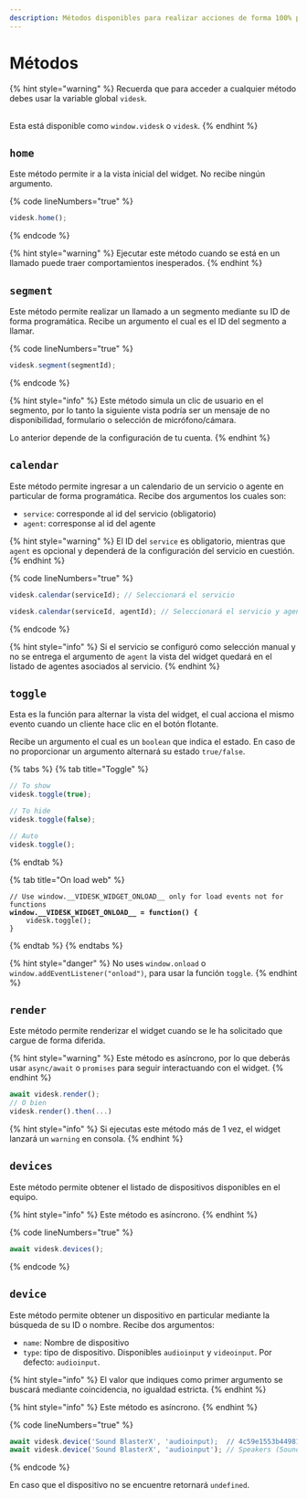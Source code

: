 ```yaml
---
description: Métodos disponibles para realizar acciones de forma 100% programática
---
```


# Métodos

{% hint style="warning" %}
Recuerda que para acceder a cualquier método debes usar la variable global `videsk`.

\
Esta está disponible como `window.videsk` o `videsk`.
{% endhint %}

## `home`

Este método permite ir a la vista inicial del widget. No recibe ningún argumento.

{% code lineNumbers="true" %}
```javascript
videsk.home();
```
{% endcode %}

{% hint style="warning" %}
Ejecutar este método cuando se está en un llamado puede traer comportamientos inesperados.
{% endhint %}

## `segment`

Este método permite realizar un llamado a un segmento mediante su ID de forma programática. Recibe un argumento el cual es el ID del segmento a llamar.

{% code lineNumbers="true" %}
```javascript
videsk.segment(segmentId);
```
{% endcode %}

{% hint style="info" %}
Este método simula un clic de usuario en el segmento, por lo tanto la siguiente vista podría ser un mensaje de no disponibilidad, formulario o selección de micrófono/cámara.



Lo anterior depende de la configuración de tu cuenta.
{% endhint %}

## `calendar`

Este método permite ingresar a un calendario de un servicio o agente en particular de forma programática. Recibe dos argumentos los cuales son:

* `service`: corresponde al id del servicio (obligatorio)
* `agent`: corresponse al id del agente

{% hint style="warning" %}
El ID del `service` es obligatorio, mientras que `agent` es opcional y dependerá de la configuración del servicio en cuestión.
{% endhint %}

{% code lineNumbers="true" %}
```javascript
videsk.calendar(serviceId); // Seleccionará el servicio

videsk.calendar(serviceId, agentId); // Seleccionará el servicio y agente
```
{% endcode %}

{% hint style="info" %}
Si el servicio se configuró como selección manual y no se entrega el argumento de `agent` la vista del widget quedará en el listado de agentes asociados al servicio.
{% endhint %}

## `toggle`

Esta es la función para alternar la vista del widget, el cual acciona el mismo evento cuando un cliente hace clic en el botón flotante.

Recibe un argumento el cual es un `boolean` que indica el estado. En caso de no proporcionar un argumento alternará su estado `true/false`.

{% tabs %}
{% tab title="Toggle" %}
```javascript
// To show
videsk.toggle(true);

// To hide
videsk.toggle(false);

// Auto
videsk.toggle();
```
{% endtab %}

{% tab title="On load web" %}
<pre class="language-javascript"><code class="lang-javascript">// Use window.__VIDESK_WIDGET_ONLOAD__ only for load events not for functions
<strong>window.__VIDESK_WIDGET_ONLOAD__ = function() {
</strong>    videsk.toggle();
}</code></pre>
{% endtab %}
{% endtabs %}

{% hint style="danger" %}
No uses `window.onload` o `window.addEventListener("onload")`, para usar la función `toggle`.
{% endhint %}

## `render`

Este método permite renderizar el widget cuando se le ha solicitado que cargue de forma diferida.

{% hint style="warning" %}
Este método es asíncrono, por lo que deberás usar `async/await` o `promises` para seguir interactuando con el widget.
{% endhint %}

```javascript
await videsk.render();
// O bien
videsk.render().then(...)
```

{% hint style="info" %}
Si ejecutas este método más de 1 vez, el widget lanzará un `warning` en consola.
{% endhint %}

## `devices`

Este método permite obtener el listado de dispositivos disponibles en el equipo.

{% hint style="info" %}
Este método es asíncrono.
{% endhint %}

{% code lineNumbers="true" %}
```javascript
await videsk.devices();
```
{% endcode %}

## `device`

Este método permite obtener un dispositivo en particular mediante la búsqueda de su ID o nombre. Recibe dos argumentos:

* `name`: Nombre de dispositivo
* `type`: tipo de dispositivo. Disponibles `audioinput` y `videoinput`. Por defecto: `audioinput`.

{% hint style="info" %}
El valor que indiques como primer argumento se buscará mediante coincidencia, no igualdad estricta.
{% endhint %}

{% hint style="info" %}
Este método es asíncrono.
{% endhint %}

{% code lineNumbers="true" %}
```javascript
await videsk.device('Sound BlasterX', 'audioinput);  // 4c59e1553b44981af704f3778bc75c8bfbeabf0849b4357c4e9222104f1a794
await videsk.device('Sound BlasterX', 'audioinput'); // Speakers (Sound BlasterX G1)
```
{% endcode %}

En caso que el dispositivo no se encuentre retornará `undefined`.
